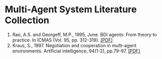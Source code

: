 # Multi-Agent System Literature Collection

1. Rao, A.S. and Georgeff, M.P., 1995, June. BDI agents: From theory to practice. In ICMAS (Vol. 95, pp. 312-319). [[PDF]](https://www.aaai.org/Papers/ICMAS/1995/ICMAS95-042.pdf) 
2. Kraus, S., 1997. Negotiation and cooperation in multi-agent environments. Artificial intelligence, 94(1-2), pp.79-97. [[PDF]](http://citeseerx.ist.psu.edu/viewdoc/download?doi=10.1.1.451.3128&rep=rep1&type=pdf)
